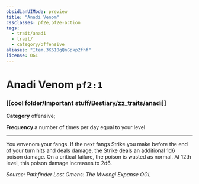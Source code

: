 ```yaml
---
obsidianUIMode: preview
title: "Anadi Venom"
cssclasses: pf2e,pf2e-action
tags:
  - trait/anadi
  - trait/
  - category/offensive
aliases: "Item.3K610gQnGpkp2fhf"
license: OGL
---
```

# Anadi Venom `pf2:1`

### [[cool folder/Important stuff/Bestiary/zz_traits/anadi]]

**Category** offensive; 




**Frequency** a number of times per day equal to your level

* * *

You envenom your fangs. If the next fangs Strike you make before the end of your turn hits and deals damage, the Strike deals an additional 1d6 poison damage. On a critical failure, the poison is wasted as normal. At 12th level, this poison damage increases to 2d6.

*Source: Pathfinder Lost Omens: The Mwangi Expanse*
*OGL*